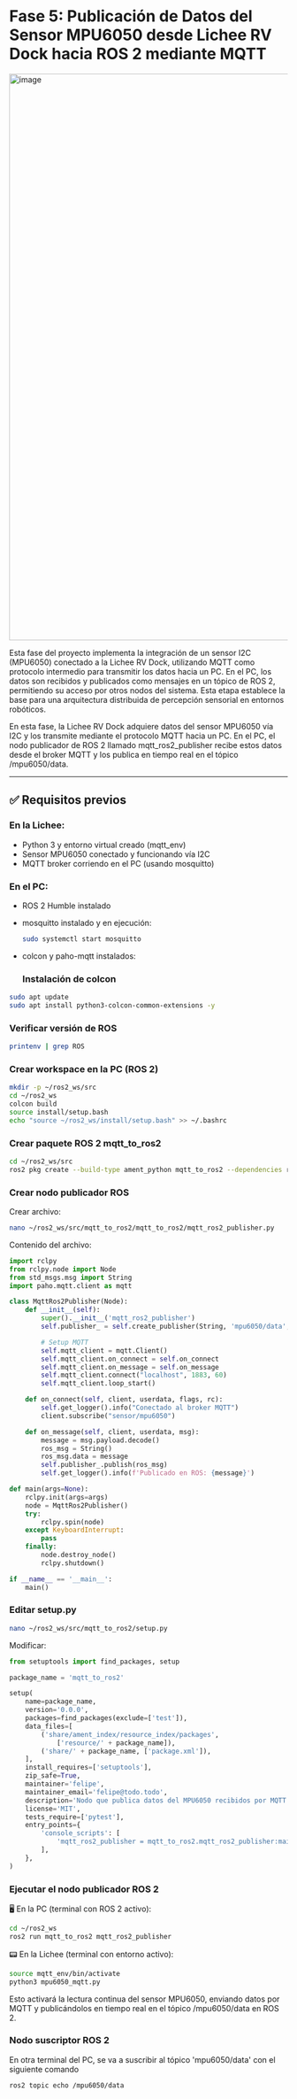 # Fase 5: Publicación de Datos del Sensor MPU6050 desde Lichee RV Dock hacia ROS 2 mediante MQTT

<img width="1536" height="1024" alt="image" src="https://github.com/user-attachments/assets/2df76064-3f0d-467b-90f7-d5ec531302c4" />


Esta fase del proyecto implementa la integración de un sensor I2C (MPU6050) conectado a la Lichee RV Dock, utilizando MQTT como protocolo intermedio para transmitir los datos hacia un PC. En el PC, los datos son recibidos y publicados como mensajes en un tópico de ROS 2, permitiendo su acceso por otros nodos del sistema. Esta etapa establece la base para una arquitectura distribuida de percepción sensorial en entornos robóticos.

En esta fase, la Lichee RV Dock adquiere datos del sensor MPU6050 vía I2C y los transmite mediante el protocolo MQTT hacia un PC. En el PC, el nodo publicador de ROS 2 llamado mqtt_ros2_publisher recibe estos datos desde el broker MQTT y los publica en tiempo real en el tópico /mpu6050/data.

---

## ✅ Requisitos previos

### En la Lichee:

- Python 3 y entorno virtual creado (mqtt_env)
- Sensor MPU6050 conectado y funcionando vía I2C
- MQTT broker corriendo en el PC (usando mosquitto)

### En el PC:

- ROS 2 Humble instalado
- mosquitto instalado y en ejecución:  
  ```bash
  sudo systemctl start mosquitto

- colcon y paho-mqtt instalados:

  ### Instalación de colcon

```bash
sudo apt update
sudo apt install python3-colcon-common-extensions -y
```

### Verificar versión de ROS

```bash
printenv | grep ROS
```

### Crear workspace en la PC (ROS 2)

```bash
mkdir -p ~/ros2_ws/src
cd ~/ros2_ws
colcon build
source install/setup.bash
echo "source ~/ros2_ws/install/setup.bash" >> ~/.bashrc
```

### Crear paquete ROS 2 mqtt_to_ros2

```bash
cd ~/ros2_ws/src
ros2 pkg create --build-type ament_python mqtt_to_ros2 --dependencies rclpy std_msgs
```
### Crear nodo publicador ROS

Crear archivo:

```bash
nano ~/ros2_ws/src/mqtt_to_ros2/mqtt_to_ros2/mqtt_ros2_publisher.py
```

Contenido del archivo:

```python
import rclpy
from rclpy.node import Node
from std_msgs.msg import String
import paho.mqtt.client as mqtt

class MqttRos2Publisher(Node):
    def __init__(self):
        super().__init__('mqtt_ros2_publisher')
        self.publisher_ = self.create_publisher(String, 'mpu6050/data', 10)

        # Setup MQTT
        self.mqtt_client = mqtt.Client()
        self.mqtt_client.on_connect = self.on_connect
        self.mqtt_client.on_message = self.on_message
        self.mqtt_client.connect("localhost", 1883, 60)
        self.mqtt_client.loop_start()

    def on_connect(self, client, userdata, flags, rc):
        self.get_logger().info("Conectado al broker MQTT")
        client.subscribe("sensor/mpu6050")

    def on_message(self, client, userdata, msg):
        message = msg.payload.decode()
        ros_msg = String()
        ros_msg.data = message
        self.publisher_.publish(ros_msg)
        self.get_logger().info(f'Publicado en ROS: {message}')

def main(args=None):
    rclpy.init(args=args)
    node = MqttRos2Publisher()
    try:
        rclpy.spin(node)
    except KeyboardInterrupt:
        pass
    finally:
        node.destroy_node()
        rclpy.shutdown()

if __name__ == '__main__':
    main()
```

### Editar setup.py

```bash
nano ~/ros2_ws/src/mqtt_to_ros2/setup.py
```

Modificar:

```python
from setuptools import find_packages, setup

package_name = 'mqtt_to_ros2'

setup(
    name=package_name,
    version='0.0.0',
    packages=find_packages(exclude=['test']),
    data_files=[
        ('share/ament_index/resource_index/packages',
            ['resource/' + package_name]),
        ('share/' + package_name, ['package.xml']),
    ],
    install_requires=['setuptools'],
    zip_safe=True,
    maintainer='felipe',
    maintainer_email='felipe@todo.todo',
    description='Nodo que publica datos del MPU6050 recibidos por MQTT',
    license='MIT',
    tests_require=['pytest'],
    entry_points={
        'console_scripts': [
            'mqtt_ros2_publisher = mqtt_to_ros2.mqtt_ros2_publisher:main',
        ],
    },
)
```

### Ejecutar el nodo publicador ROS 2

🖥️ En la PC (terminal con ROS 2 activo):

```bash
cd ~/ros2_ws
ros2 run mqtt_to_ros2 mqtt_ros2_publisher
```

📟 En la Lichee (terminal con entorno activo):
```bash
source mqtt_env/bin/activate
python3 mpu6050_mqtt.py
```

Esto activará la lectura continua del sensor MPU6050, enviando datos por MQTT y publicándolos en tiempo real en el tópico /mpu6050/data en ROS 2.

### Nodo suscriptor ROS 2

En otra terminal del PC, se va a suscribir al tópico 'mpu6050/data' con el siguiente comando

```bash
ros2 topic echo /mpu6050/data
```


